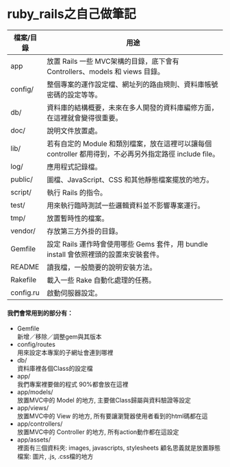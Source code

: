 # ruby_rails之自己做筆記
檔案/目錄 | 用途
-|-
app|放置 Rails 一些 MVC架構的目錄，底下會有 Controllers、models 和 views 目錄。
config/	|整個專案的運作設定檔、網址列的路由規則、資料庫帳號密碼的設定等等。
db/	|資料庫的結構概要，未來在多人開發的資料庫編修方面，在這裡就會變得很重要。
doc/	|說明文件放置處。
lib/	|若有自定的 Module 和類別檔案，放在這裡可以讓每個 controller 都用得到，不必再另外指定路徑 include file。
log/	|應用程式記錄檔。
public/	|圖檔、JavaScript、CSS 和其他靜態檔案擺放的地方。
script/	|執行 Rails 的指令。
test/	|用來執行臨時測試一些邏輯資料並不影響專案運行。
tmp/	|放置暫時性的檔案。
vendor/	|存放第三方外掛的目錄。
Gemfile	|設定 Rails 運作時會使用哪些 Gems 套件，用 bundle install 會依照裡頭的設置來安裝套件。
README	|讀我檔，一般簡要的說明安裝方法。
Rakefile	|載入一些 Rake 自動化處理的任務。
config.ru	|啟動伺服器設定。

#### 我們會常用到的部分有：
* Gemfile      
新增／移除／調整gem與其版本
* config/routes      
用來設定本專案的子網址會連到哪裡
* db/      
資料庫裡各個Class的設定檔
* app/      
我們專案裡要做的程式 90%都會放在這裡
* app/models/      
放置MVC中的 Model 的地方, 主要做Class歸屬與資料驗證等設定
* app/views/      
放置MVC中的 View 的地方, 所有要讓瀏覽器使用者看到的html碼都在這
* app/controllers/      
放置MVC中的 Controller 的地方, 所有action動作都在這設定
* app/assets/      
裡面有三個資料夾: images, javascripts, stylesheets
顧名思義就是放置靜態檔案: 圖片, .js, .css檔的地方
